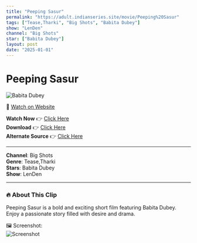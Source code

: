 ```yaml
---
title: "Peeping Sasur"
permalink: "https://adult.indianseries.site/movie/Peeping%20Sasur"
tags: ["Tease,Tharki", "Big Shots", "Babita Dubey"]
show: "LenDen"
channel: "Big Shots"
star: ["Babita Dubey"]
layout: post
date: "2025-01-01"
---
```


# Peeping Sasur

![Babita Dubey](https://shorts.desisins.com/wp-content/uploads/2024/08/Peeping-Sasur-Watches-Babita-DesiSins.com_.jpg)

🔗 [Watch on Website](https://adult.indianseries.site/movie/Peeping%20Sasur)

**Watch Now** 👉 [Click Here](https://adult.indianseries.site/movie/Peeping%20Sasur)  
**Download** 👉 [Click Here](https://adult.indianseries.site/movie/Peeping%20Sasur)  
**Alternate Source** 👉 [Click Here](https://adult.indianseries.site/movie/Peeping%20Sasur)

---

**Channel**: Big Shots  
**Genre**: Tease,Tharki  
**Stars**: Babita Dubey  
**Show**: LenDen

---

### 🔥 About This Clip

Peeping Sasur is a bold and exciting short film featuring Babita Dubey. Enjoy a passionate story filled with desire and drama.
 
🖼️ Screenshot:  
![Screenshot](https://shorts.desisins.com/wp-content/uploads/2024/08/Peeping-Sasur-Watches-Babita-DesiSins.com_.jpg)
